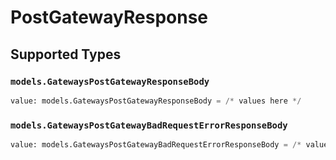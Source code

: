 # PostGatewayResponse


## Supported Types

### `models.GatewaysPostGatewayResponseBody`

```python
value: models.GatewaysPostGatewayResponseBody = /* values here */
```

### `models.GatewaysPostGatewayBadRequestErrorResponseBody`

```python
value: models.GatewaysPostGatewayBadRequestErrorResponseBody = /* values here */
```

